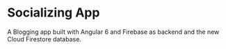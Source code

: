 # Socializing App

A Blogging app built with Angular 6 and Firebase as backend and the new Cloud Firestore database.
